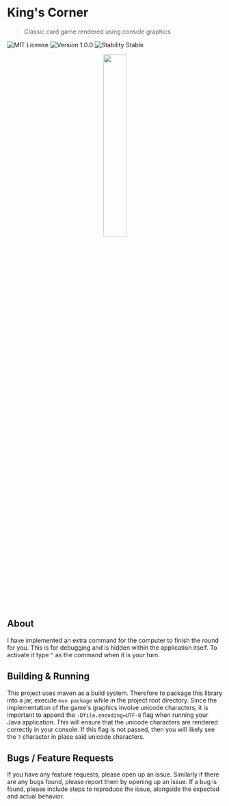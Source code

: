 # King's Corner
> Classic card game rendered using console graphics

![MIT License](https://img.shields.io/badge/License-MIT-lightgrey.svg?style=for-the-badge)
![Version 1.0.0](https://img.shields.io/badge/Version-1.0.0-lightgrey.svg?style=for-the-badge)
![Stability Stable](https://img.shields.io/badge/Stability-Stable-lightgrey.svg?style=for-the-badge)

<p align="center" >
	<img src="docs/images/screenshot.webm" width="33%" />
</p>

## About
I have implemented an extra command for the computer to finish the round for you. This is for debugging and is hidden within the application itself. To activate it type `^` as the command when it is your turn.

## Building & Running
This project uses maven as a build system. Therefore to package this library into a jar, execute `mvn package` while in the project root directory. Since the implementation of the game's graphics involve unicode characters, it is important to append the `-Dfile.encoding=UTF-8` flag when running your Java application.  This will ensure that the unicode characters are rendered correctly in your console. If this flag is not passed, then you will likely see the `?` character in place said unicode characters.

## Bugs / Feature Requests
If you have any feature requests, please open up an issue. Similarly if there are any bugs found, please report them by opening up an issue.  If a bug is found, please include steps to reproduce the issue, alongside the expected and actual behavior.

